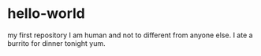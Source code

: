 # hello-world
my first repository
I am human and not to different from anyone else. I ate a burrito for dinner tonight yum.
